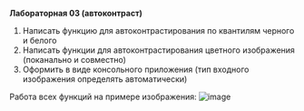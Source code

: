 **Лабораторная 03 (автоконтраст)**
1. Написать функцию для автоконтрастирования по квантилям черного и белого
2. Написать функции для автоконтрастирования цветного изображения (поканально и совместно)
3. Оформить в виде консольного приложения (тип входного изображения определять автоматически)

Работа всех функций на примере изображения:
![image](https://github.com/eklerka72/misis2024s-21-02-koda-v-d/assets/114610149/c799b9b1-46a4-404d-92b7-5b963e26ef5a)

